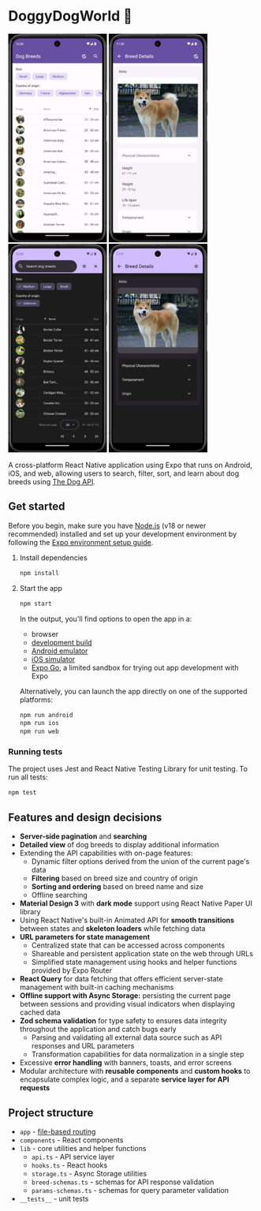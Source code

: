 # DoggyDogWorld 🐶

<img src="docs/index-light.jpg" width="200" alt="Light themed home screen"/> <img src="docs/details-light.jpg" width="200" alt="Light themed breed details screen"/> <img src="docs/index-dark.jpg" width="200" alt="Dark themed home screen"/> <img src="docs/details-dark.jpg" width="200" alt="Dark themed breed details screen"/>

A cross-platform React Native application using Expo that runs on Android, iOS, and web, allowing users to search, filter, sort, and learn about dog breeds using [The Dog API](https://thedogapi.com).

## Get started

Before you begin, make sure you have [Node.js](https://nodejs.org/en) (v18 or newer recommended) installed and set up your development environment by following the [Expo environment setup guide](https://docs.expo.dev/get-started/set-up-your-environment/).

1. Install dependencies

   ```bash
   npm install
   ```

2. Start the app

   ```bash
   npm start
   ```

   In the output, you'll find options to open the app in a:

   - browser
   - [development build](https://docs.expo.dev/develop/development-builds/introduction/)
   - [Android emulator](https://docs.expo.dev/workflow/android-studio-emulator/)
   - [iOS simulator](https://docs.expo.dev/workflow/ios-simulator/)
   - [Expo Go](https://expo.dev/go), a limited sandbox for trying out app development with Expo

   Alternatively, you can launch the app directly on one of the supported platforms:

   ```bash
   npm run android
   npm run ios
   npm run web
   ```

### Running tests

The project uses Jest and React Native Testing Library for unit testing. To run all tests:

```bash
npm test
```

## Features and design decisions

- **Server-side pagination** and **searching**
- **Detailed view** of dog breeds to display additional information
- Extending the API capabilities with on-page features:
  - Dynamic filter options derived from the union of the current page's data
  - **Filtering** based on breed size and country of origin
  - **Sorting and ordering** based on breed name and size
  - Offline searching
- **Material Design 3** with **dark mode** support using React Native Paper UI library
- Using React Native's built-in Animated API for **smooth transitions** between states and **skeleton loaders** while fetching data
- **URL parameters for state management**
  - Centralized state that can be accessed across components
  - Shareable and persistent application state on the web through URLs
  - Simplified state management using hooks and helper functions provided by Expo Router
- **React Query** for data fetching that offers efficient server-state management with built-in caching mechanisms
- **Offline support with Async Storage:** persisting the current page between sessions and providing visual indicators when displaying cached data
- **Zod schema validation** for type safety to ensures data integrity throughout the application and catch bugs early
  - Parsing and validating all external data source such as API responses and URL parameters
  - Transformation capabilities for data normalization in a single step
- Excessive **error handling** with banners, toasts, and error screens
- Modular architecture with **reusable components** and **custom hooks** to encapsulate complex logic, and a separate **service layer for API requests**

## Project structure

- `app` - [file-based routing](https://docs.expo.dev/develop/file-based-routing/)
- `components` - React components
- `lib` - core utilities and helper functions
  - `api.ts` - API service layer
  - `hooks.ts` - React hooks
  - `storage.ts` - Async Storage utilities
  - `breed-schemas.ts` - schemas for API response validation
  - `params-schemas.ts` - schemas for query parameter validation
- `__tests__` - unit tests
